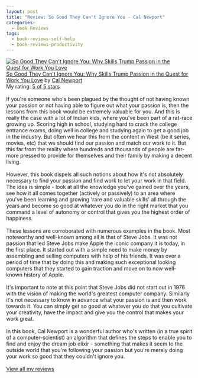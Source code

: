 ```yaml
---
layout: post
title: "Review: So Good They Can't Ignore You - Cal Newport"
categories:
  - Book Reviews
tags:
  - book-reviews-self-help
  - book-reviews-productivity
---
```


<a href="https://www.goodreads.com/book/show/13525945-so-good-they-can-t-ignore-you" style="float: left; padding-right: 20px"><img border="0" alt="So Good They Can't Ignore You: Why Skills Trump Passion in the Quest for Work You Love" src="https://i.gr-assets.com/images/S/compressed.photo.goodreads.com/books/1360564614l/13525945._SX98_.jpg" /></a><a href="https://www.goodreads.com/book/show/13525945-so-good-they-can-t-ignore-you">So Good They Can't Ignore You: Why Skills Trump Passion in the Quest for Work You Love</a> by <a href="https://www.goodreads.com/author/show/147891.Cal_Newport">Cal Newport</a><br/>
My rating: <a href="https://www.goodreads.com/review/show/3533771795">5 of 5 stars</a><br /><br />
If you're someone who's been plagued by the thought of not having known your passion or not having able to figure out what your passion is, then the lessons from this book would be extremely valuable for you. And this is really the case with a lot of Indian kids, where you've been part of a rat-race growing up. Scoring high in school, studying hard to crack the college entrance exams, doing well in college and studying again to get a good job in the industry. But often we hear this from the content in West (be it series, movies, etc) that we should find our passion and match our work to it. But this far from the reality where hundreds and thousands of people are far-more pressed to provide for themselves and their family by making a decent living. <br /><br />However, this book dispels all such notions about how it's not absolutely necessary to find your passion and find work to let your work in that field. The idea is simple - look at all the knowledge you've gained over the years, see how it all comes together (actively or passively) to an area where you've been learning and growing 'rare and valuable skills' all through the years and become so good at whatever you do in the right market that you command a level of autonomy or control that gives you the highest order of happiness. <br /><br />These lessons are corroborated with numerous examples in the book. Most noteworthy and well-known among all is that of Steve Jobs. It was not passion that led Steve Jobs make Apple the iconic company it is today, in the first place. It started out with a simple need to make money by assembling and selling computers with help of his friends. It was over a period of time that by doing this and making such exceptional looking computers that they started to gain traction and move on to now well-known history of Apple. <br /><br />It's important to note at this point that Steve Jobs did not start out in 1976 with the vision of making the world's greatest computer company. Similarly it's not necessary to know in advance what your passion is and then work towards it. You can simply get so good at whatever you do that you cultivate your creativity, have the impact and give you the control that makes your work great. <br /><br />In this book, Cal Newport is a wonderful author who's written (in a true spirit of a computer-scientist) an algorithm that defines the steps to enable you to find and enjoy the dream job elixir - something that makes it seem to the outside world that you're following your passion but you're merely doing your work so good that they couldn't ignore you. 
<br/><br/>
<a href="https://www.goodreads.com/review/list/10354359-sheekha">View all my reviews</a>